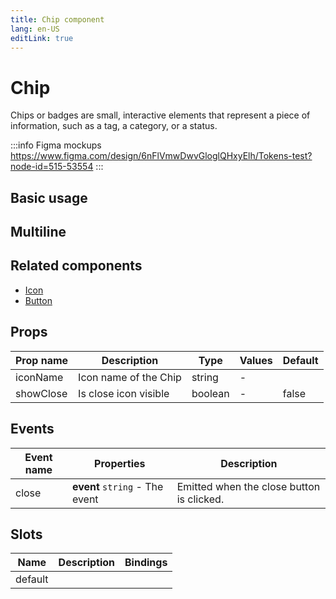 ```yaml
---
title: Chip component
lang: en-US
editLink: true
---
```


# Chip

Chips or badges are small, interactive elements that represent a piece of information, such as a tag, a category, or a status.

:::info Figma mockups
https://www.figma.com/design/6nFlVmwDwvGloglQHxyElh/Tokens-test?node-id=515-53554
:::

## Basic usage

<ChipBasic />

## Multiline

<ChipMultiline />

## Related components

- [Icon](/components/icon/icon.doc)
- [Button](/components/button/button.doc)

## Props

| Prop name | Description           | Type    | Values | Default |
| --------- | --------------------- | ------- | ------ | ------- |
| iconName  | Icon name of the Chip | string  | -      |         |
| showClose | Is close icon visible | boolean | -      | false   |

## Events

| Event name | Properties                     | Description                               |
| ---------- | ------------------------------ | ----------------------------------------- |
| close      | **event** `string` - The event | Emitted when the close button is clicked. |

## Slots

| Name    | Description | Bindings |
| ------- | ----------- | -------- |
| default |             |          |
